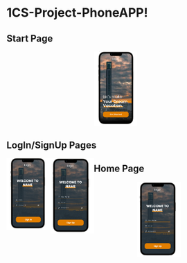 # 1CS-Project-PhoneAPP!

## Start Page

<p align="center">
<img  width="20%" src="./assets/UI-images/start.png"/>
</p>

## LogIn/SignUp Pages

<p align="center">
<img align="left" width="20%" src="./assets/UI-images/SignIn.png"/>
<img align="left" width="20%" src="./assets/UI-images/SignUp.png"/>
</p>

## Home Page

<p align="center">
  <img  width="20%" src="./assets/UI-images/SignUp.png"/>
</p>
